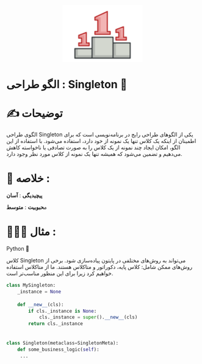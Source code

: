 <p align="center">
  <img src="https://github.com/mojtabapaso/Design-Pattern-Persian/blob/main/img/Creational/singleton-mini.png" height="150px" />
</p>

# الگو طراحی : Singleton 💍
# ✍️ توضیحات 

الگوی طراحی Singleton یکی از الگوهای طراحی رایج در برنامه‌نویسی است که برای اطمینان از اینکه یک کلاس تنها یک نمونه از خود دارد، استفاده می‌شود. با استفاده از این الگو، امکان ایجاد چند نمونه از یک کلاس را به صورت تصادفی یا ناخواسته کاهش می‌دهیم و تضمین می‌شود که همیشه تنها یک نمونه از کلاس مورد نظر وجود دارد.
 # 📝 خلاصه :
**پیچیدیگی** : **آسان** 

م**حبوبیت** : **متوسط**

# 👨🏻‍💻 مثال  :
Python 🐍

کلاس Singleton می‌تواند به روش‌های مختلفی در پایتون پیاده‌سازی شود. برخی از روش‌های ممکن شامل: کلاس پایه، دکوراتور و متاکلاس هستند. ما از متاکلاس استفاده خواهیم کرد زیرا برای این منظور مناسب‌تر است.



```python
class MySingleton:
    _instance = None
  
    def __new__(cls):
        if cls._instance is None:
            cls._instance = super().__new__(cls)
        return cls._instance


class Singleton(metaclass=SingletonMeta):
    def some_business_logic(self):
     ...



```
